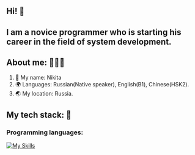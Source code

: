 ## Hi! 👋
## I am a novice programmer who is starting his career in the field of system development. 

## About me: 🧔🏻‍♂️
1. 📃 My name: Nikita
2. 🌍 Languages: Russian(Native speaker), English(B1), Chinese(HSK2).
3. 🌏 My location: Russia.

## My tech stack: 🧰

### Programming languages:
[![My Skills](https://skillicons.dev/icons?i=c,cpp,rust,py,js,ts)](https://skillicons.dev)
